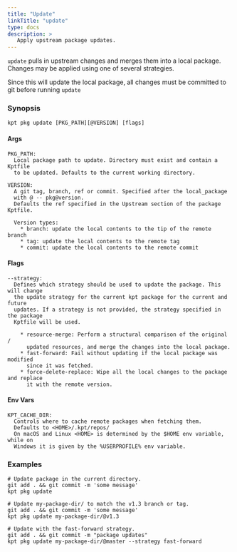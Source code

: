 ```yaml
---
title: "Update"
linkTitle: "update"
type: docs
description: >
   Apply upstream package updates.
---
```

<!--mdtogo:Short
    Apply upstream package updates.
-->

`update` pulls in upstream changes and merges them into a local package.
Changes may be applied using one of several strategies.

Since this will update the local package, all changes must be committed to 
git before running `update`

### Synopsis
<!--mdtogo:Long-->
```
kpt pkg update [PKG_PATH][@VERSION] [flags]
```

#### Args

```
PKG_PATH:
  Local package path to update. Directory must exist and contain a Kptfile
  to be updated. Defaults to the current working directory.

VERSION:
  A git tag, branch, ref or commit. Specified after the local_package
  with @ -- pkg@version.
  Defaults the ref specified in the Upstream section of the package Kptfile.

  Version types:
    * branch: update the local contents to the tip of the remote branch
    * tag: update the local contents to the remote tag
    * commit: update the local contents to the remote commit
```

#### Flags

```
--strategy:
  Defines which strategy should be used to update the package. This will change
  the update strategy for the current kpt package for the current and future 
  updates. If a strategy is not provided, the strategy specified in the package
  Kptfile will be used.

    * resource-merge: Perform a structural comparison of the original /
      updated resources, and merge the changes into the local package.
    * fast-forward: Fail without updating if the local package was modified
      since it was fetched.
    * force-delete-replace: Wipe all the local changes to the package and replace
      it with the remote version.
```

#### Env Vars

```
KPT_CACHE_DIR:
  Controls where to cache remote packages when fetching them.
  Defaults to <HOME>/.kpt/repos/
  On macOS and Linux <HOME> is determined by the $HOME env variable, while on
  Windows it is given by the %USERPROFILE% env variable.
```
<!--mdtogo-->

### Examples
<!--mdtogo:Examples-->
```shell
# Update package in the current directory.
git add . && git commit -m 'some message'
kpt pkg update
```

```shell
# Update my-package-dir/ to match the v1.3 branch or tag.
git add . && git commit -m 'some message'
kpt pkg update my-package-dir/@v1.3
```

```shell
# Update with the fast-forward strategy.
git add . && git commit -m "package updates"
kpt pkg update my-package-dir/@master --strategy fast-forward
```
<!--mdtogo-->

